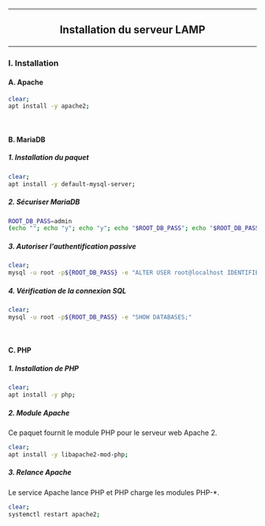 ------------------------------------------------------------------------------------------------------------------------------------------------------------------------------------------------------------------------------------------------------------
## <p align='center'> Installation du serveur LAMP </p>

------------------------------------------------------------------------------------------------------------------------------------------------------------------------------------------------------------------------------------------------------------
### I. Installation
#### A. Apache
```bash
clear;
apt install -y apache2;
```

<br />

#### B. MariaDB
##### 1. Installation du paquet
```bash
clear;
apt install -y default-mysql-server;
```
##### 2. Sécuriser MariaDB
```bash
ROOT_DB_PASS=admin
(echo ""; echo "y"; echo "y"; echo "$ROOT_DB_PASS"; echo "$ROOT_DB_PASS"; echo "y"; echo "y"; echo "y"; echo "y") | mysql_secure_installation | 1>/dev/null;
```
##### 3. Autoriser l'authentification passive
```bash
clear;
mysql -u root -p${ROOT_DB_PASS} -e "ALTER USER root@localhost IDENTIFIED VIA mysql_native_password USING PASSWORD('admin');"
```
##### 4. Vérification de la connexion SQL
```bash
clear;
mysql -u root -p${ROOT_DB_PASS} -e "SHOW DATABASES;"
```

<br />

#### C. PHP
##### 1. Installation de PHP
```bash
clear;
apt install -y php;
```

##### 2. Module Apache
Ce paquet fournit le module PHP pour le serveur web Apache 2.
```bash
clear;
apt install -y libapache2-mod-php;
```

##### 3. Relance Apache
Le service Apache lance PHP et PHP charge les modules PHP-*.
```bash
clear;
systemctl restart apache2;
```
